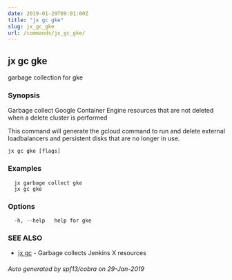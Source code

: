 ```yaml
---
date: 2019-01-29T09:01:00Z
title: "jx gc gke"
slug: jx_gc_gke
url: /commands/jx_gc_gke/
---
```

## jx gc gke

garbage collection for gke

### Synopsis

Garbage collect Google Container Engine resources that are not deleted when a delete cluster is performed 

This command will generate the gcloud command to run and delete external loadbalancers and persistent disks that are no longer in use.

```
jx gc gke [flags]
```

### Examples

```
  jx garbage collect gke
  jx gc gke
```

### Options

```
  -h, --help   help for gke
```

### SEE ALSO

* [jx gc](/commands/jx_gc/)	 - Garbage collects Jenkins X resources

###### Auto generated by spf13/cobra on 29-Jan-2019
